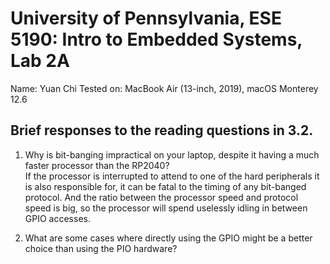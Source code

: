 # University of Pennsylvania, ESE 5190: Intro to Embedded Systems, Lab 2A

   Name: Yuan Chi
   Tested on: MacBook Air (13-inch, 2019), macOS Monterey 12.6

## Brief responses to the reading questions in 3.2.

1. Why is bit-banging impractical on your laptop, despite it having a much faster processor than the RP2040?<br>
If the processor is interrupted to attend to one of the hard peripherals it is also responsible for, it can be fatal to the timing of any bit-banged protocol. And the ratio between the processor speed and protocol speed is big, so the processor will spend uselessly idling in between GPIO accesses.

2. What are some cases where directly using the GPIO might be a better choice than using the PIO hardware?<br>
